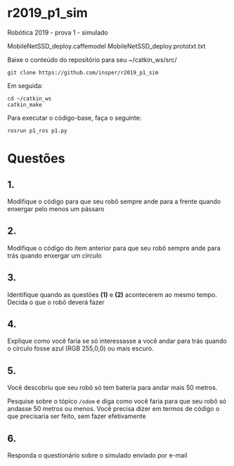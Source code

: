 # r2019_p1_sim
Robótica 2019 - prova 1 - simulado

MobileNetSSD_deploy.caffemodel
MobileNetSSD_deploy.prototxt.txt

Baixe o conteúdo do repositório para seu ~/catkin_ws/src/

    git clone https://github.com/insper/r2019_p1_sim

Em seguida:

    cd ~/catkin_ws
    catkin_make

Para executar o código-base, faça o seguinte:

    rosrun p1_ros p1.py

# Questões

## 1.

Modifique o código para que seu robô sempre ande para a frente quando enxergar pelo menos um pássaro

## 2. 

Modifique o código do item anterior para que seu robô sempre ande para trás quando enxergar um círculo

## 3.

Identifique quando as questões **(1)** e **(2)** acontecerem ao mesmo tempo. Decida o que o robô deverá fazer

## 4. 

Explique como você faria se só interessasse a você andar para trás quando o círculo fosse azul (RGB 255,0,0) ou mais escuro.

## 5. 

Você descobriu que seu robô só tem bateria para andar mais 50 metros.

Pesquise sobre o tópico `/odom` e diga como você faria para que seu robô só andasse 50 metros ou menos. Você precisa dizer em termos de código o que precisaria ser feito, sem fazer efetivamente

## 6. 

Responda o questionário sobre o simulado enviado por e-mail


